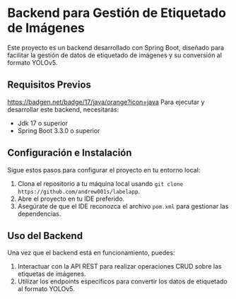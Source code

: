 # Backend para Gestión de Etiquetado de Imágenes

Este proyecto es un backend desarrollado con Spring Boot, diseñado para facilitar la gestión de datos de etiquetado de imágenes y su conversión al formato YOLOv5.

## Requisitos Previos
https://badgen.net/badge/17/java/orange?icon=java
Para ejecutar y desarrollar este backend, necesitarás:

- Jdk 17 o superior
- Spring Boot 3.3.0 o superior


## Configuración e Instalación

Sigue estos pasos para configurar el proyecto en tu entorno local:

1. Clona el repositorio a tu máquina local usando `git clone https://github.com/andrew001s/labelapp`.
2. Abre el proyecto en tu IDE preferido.
3. Asegúrate de que el IDE reconozca el archivo `pom.xml` para gestionar las dependencias.


## Uso del Backend

Una vez que el backend está en funcionamiento, puedes:

1. Interactuar con la API REST para realizar operaciones CRUD sobre las etiquetas de imágenes.
2. Utilizar los endpoints específicos para convertir los datos de etiquetado al formato YOLOv5.


